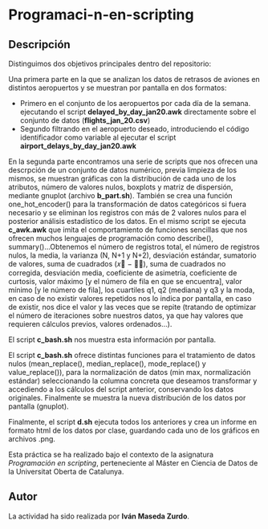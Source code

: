 # Programaci-n-en-scripting

## Descripción

Distinguimos dos objetivos principales dentro del repositorio:

Una primera parte en la que se analizan los datos de retrasos de aviones en distintos aeropuertos y se muestran por pantalla en dos formatos:
- Primero en el conjunto de los aeropuertos por cada día de la semana. ejecutando el script **delayed_by_day_jan20.awk** directamente sobre el conjunto de datos (**flights_jan_20.csv**)
- Segundo filtrando en el aeropuerto deseado, introduciendo el código identificador como variable al ejecutar el script **airport_delays_by_day_jan20.awk**

En la segunda parte encontramos una serie de scripts que nos ofrecen una descrpción de un conjunto de datos numérico, previa limpieza de los mismos, se muestran gráficas con la distribución de cada uno de los atributos, número de valores nulos, boxplots y matriz de dispersión, mediante gnuplot (archivo **b_part.sh**). También se crea una función one_hot_encoder() para la transformación de datos categóricos si fuera necesario y se eliminan los registros con más de 2 valores nulos para el posterior análisis estadístico de los datos. En el mismo script se ejecuta **c_awk.awk** que imita el comportamiento de funciones sencillas que nos ofrecen muchos lenguajes de programación como describe(), summary()...Obtenemos el número de registros total, el número de registros nulos, la media, la varianza (N, N+1 y N+2), desviación estándar, sumatorio de valores, suma de cuadrados (𝑥􀯜 − 𝑥̅), suma de cuadrados no corregida, desviación media, coeficiente de asimetría, coeficiente de curtosis, valor máximo [y el número de fila en que se encuentra], valor mínimo [y le número de fila], los cuartiles q1, q2 (mediana) y q3 y la moda, en caso de no existir valores repetidos nos lo indica por pantalla, en caso de existir, nos dice el valor y las veces que se repite (tratando de optimizar el número de iteraciones sobre nuestros datos, ya que hay valores que requieren cálculos previos, valores ordenados...).

El script **c_bash.sh** nos muestra esta información por pantalla.

El script **c_bash.sh** ofrece distintas funciones para el tratamiento de datos nulos (mean_replace(), median_replace(), mode_replace() y value_replace()), para la normalización de datos (min max, normalización estándar) seleccionando la columna concreta que deseamos transformar y accediendo a los cálculos del script anterior, conservando los datos originales. Finalmente se muestra la nueva distribución de los datos por pantalla (gnuplot).

Finalmente, el script **d.sh** ejecuta todos los anteriores y crea un informe en formato html de los datos por clase, guardando cada uno de los gráficos en archivos .png.

Esta práctica se ha realizado bajo el contexto de la asignatura _Programación en scripting_, perteneciente al Máster en Ciencia de Datos de la Universitat Oberta de Catalunya.

## Autor

La actividad ha sido realizada por **Iván Maseda Zurdo**.
